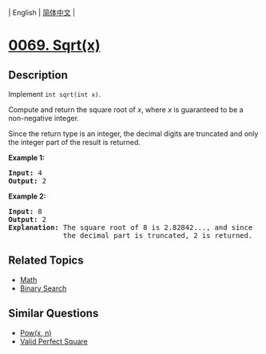 
| English | [简体中文](README.md) |
# [0069. Sqrt(x)](https://leetcode-cn.com/problems/sqrtx/)
## Description
<p>Implement <code>int sqrt(int x)</code>.</p>

<p>Compute and return the square root of <em>x</em>, where&nbsp;<em>x</em>&nbsp;is guaranteed to be a non-negative integer.</p>

<p>Since the return type&nbsp;is an integer, the decimal digits are truncated and only the integer part of the result&nbsp;is returned.</p>

<p><strong>Example 1:</strong></p>

<pre>
<strong>Input:</strong> 4
<strong>Output:</strong> 2
</pre>

<p><strong>Example 2:</strong></p>

<pre>
<strong>Input:</strong> 8
<strong>Output:</strong> 2
<strong>Explanation:</strong> The square root of 8 is 2.82842..., and since 
&nbsp;            the decimal part is truncated, 2 is returned.
</pre>

## Related Topics
- [Math](https://leetcode-cn.com/tag/math)
- [Binary Search](https://leetcode-cn.com/tag/binary-search)
## Similar Questions
- [Pow(x, n)](../powx-n/README_EN.md)
- [Valid Perfect Square](../valid-perfect-square/README_EN.md)
